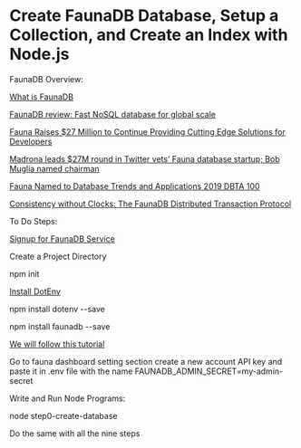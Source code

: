 # Create FaunaDB Database, Setup a Collection, and Create an Index with Node.js

FaunaDB Overview:

[What is FaunaDB](https://docs.fauna.com/fauna/current/introduction)

[FaunaDB review: Fast NoSQL database for global scale](https://www.infoworld.com/article/3489459/faunadb-review-fast-nosql-database-for-global-scale.html)

[Fauna Raises $27 Million to Continue Providing Cutting Edge Solutions for Developers](https://www.dbta.com/Editorial/News-Flashes/Fauna-Raises-27-Million-to-Continue-Providing-Cutting-Edge-Solutions-for-Developers-141679.aspx)

[Madrona leads $27M round in Twitter vets’ Fauna database startup; Bob Muglia named chairman](https://www.geekwire.com/2020/madrona-leads-27m-round-twitter-vets-fauna-database-startup-bob-muglia-named-chairman/)

[Fauna Named to Database Trends and Applications 2019 DBTA 100](https://www.businesswire.com/news/home/20190612005222/en/Fauna-Named-Database-Trends-Applications-2019-DBTA/)

[Consistency without Clocks: The FaunaDB Distributed Transaction Protocol](https://fauna.com/blog/consistency-without-clocks-faunadb-transaction-protocol)


To Do Steps:

[Signup for FaunaDB Service](https://dashboard.fauna.com/accounts/register)

Create a Project Directory

npm init

[Install DotEnv](https://www.npmjs.com/package/dotenv)

npm install dotenv --save

npm install faunadb --save


[We will follow this tutorial](https://docs.fauna.com/fauna/current/tutorials/crud)

Go to fauna dashboard setting section create a new account API key and paste it in .env file with the name FAUNADB_ADMIN_SECRET=my-admin-secret

Write and Run Node Programs:

node step0-create-database

Do the same with all the nine steps 